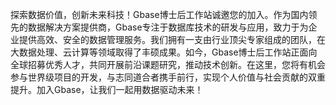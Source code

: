 探索数据价值，创新未来科技！Gbase博士后工作站诚邀您的加入。作为国内领先的数据解决方案提供商，Gbase专注于数据库技术的研发与应用，致力于为企业提供高效、安全的数据管理服务。我们拥有一支由行业顶尖专家组成的团队，在大数据处理、云计算等领域取得了丰硕成果。如今，Gbase博士后工作站正面向全球招募优秀人才，共同开展前沿课题研究，推动技术创新。在这里，您将有机会参与世界级项目的开发，与志同道合者携手前行，实现个人价值与社会贡献的双重提升。加入Gbase，让我们一起用数据驱动未来！